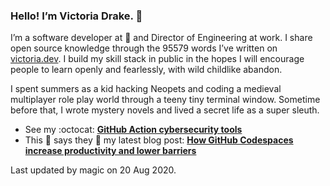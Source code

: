 ### Hello! I’m Victoria Drake. 👋

I’m a software developer at 💜 and Director of Engineering at work. I share open source knowledge through the 95579 words I’ve written on [victoria.dev](https://victoria.dev). I build my skill stack in public in the hopes I will encourage people to learn openly and fearlessly, with wild childlike abandon.

I spent summers as a kid hacking Neopets and coding a medieval multiplayer role play world through a teeny tiny terminal window. Sometime before that, I wrote mystery novels and lived a secret life as a super sleuth.

- See my :octocat: **[GitHub Action cybersecurity tools](https://github.com/search?q=user%3Avictoriadrake+GitHub+Action+security)**
- This 🦡 says they 🎉 my latest blog post: **[How GitHub Codespaces increase productivity and lower barriers](https://victoria.dev/blog/how-github-codespaces-increase-productivity-and-lower-barriers/)**

Last updated by magic on 20 Aug 2020.
